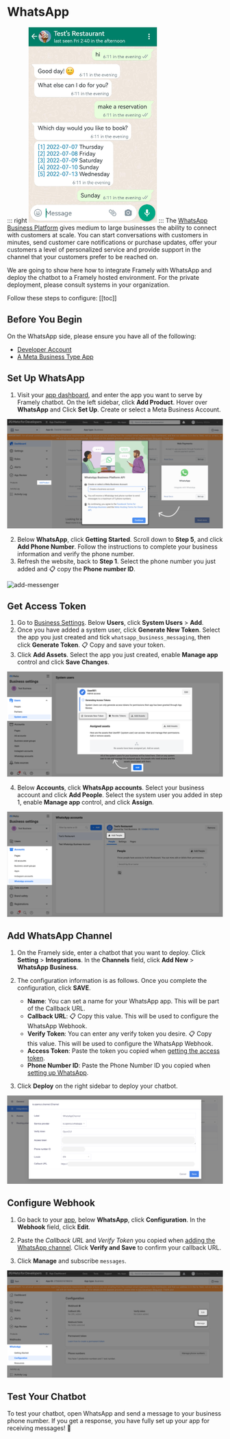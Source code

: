 # WhatsApp
::: right
![test](/images/channelConfig/whatsapp/test.png)
:::
The [WhatsApp Business Platform](https://developers.facebook.com/docs/whatsapp) gives medium to large businesses the ability to connect with customers at scale. You can start conversations with customers in minutes, send customer care notifications or purchase updates, offer your customers a level of personalized service and provide support in the channel that your customers prefer to be reached on.

We are going to show here how to integrate Framely with WhatsApp and deploy the chatbot to a Framely hosted environment. For the private deployment, please consult systems in your organization.

Follow these steps to configure:
[[toc]]

## Before You Begin
On the WhatsApp side, please ensure you have all of the following:
- [Developer Account](https://developers.facebook.com/)
- [A Meta Business Type App](https://developers.facebook.com/docs/development/create-an-app/)

## Set Up WhatsApp
1. Visit your [app dashboard](https://developers.facebook.com/apps), and enter the app you want to serve by Framely chatbot. On the left sidebar, click **Add Product**. Hover over **WhatsApp** and Click **Set Up**. Create or select a Meta Business Account.

![add-messenger](/images/channelConfig/whatsapp/add-whatsapp.png)

2. Below **WhatsApp**, click **Getting Started**. Scroll down to **Step 5**, and click **Add Phone Number**. Follow the instructions to complete your business information and verify the phone number.
3. Refresh the website, back to **Step 1**. Select the phone number you just added and :clipboard: copy the **Phone number ID**.

![add-messenger](/images/channelConfig/whatsapp/phone-number-id.png)

## Get Access Token
1. Go to [Business Settings](https://business.facebook.com/settings). Below **Users**, click **System Users** > **Add**.
2. Once you have added a system user, click **Generate New Token**. Select the app you just created and tick `whatsapp_business_messaging`, then click **Generate Token**. :clipboard: Copy and save your token.
3. Click **Add Assets**. Select the app you just created, enable **Manage app** control and click **Save Changes**.

![add-messenger](/images/channelConfig/whatsapp/add-system-user.png)

4. Below **Accounts**, click **WhatsApp accounts**. Select your business account and click **Add People**. Select the system user you added in step 1, enable **Manage app** control, and click **Assign**.

![add-messenger](/images/channelConfig/whatsapp/add-people.png)


## Add WhatsApp Channel

1. On the Framely side, enter a chatbot that you want to deploy. Click **Setting** > **Integrations**. In the **Channels** field, click **Add New** > **WhatsApp Business**.

2. The configuration information is as follows. Once you complete the configuration, click **SAVE**.
   - **Name**: You can set a name for your WhatsApp app. This will be part of the Callback URL.
   - **Callback URL**: :clipboard: Copy this value. This will be used to configure the WhatsApp Webhook.
   - **Verify Token**: You can enter any verify token you desire. :clipboard: Copy this value. This will be used to configure the WhatsApp Webhook.
   - **Access Token**: Paste the token you copied when [getting the access token](#get-access-token).
   - **Phone Number ID**: Paste the Phone Number ID you copied when [setting up WhatsApp](#set-up-whatsapp).

3. Click **Deploy** on the right sidebar to deploy your chatbot.

![add-messenger](/images/channelConfig/whatsapp/add-channel.png)

## Configure Webhook

1. Go back to your [app](https://developers.facebook.com/apps), below **WhatsApp**, click **Configuration**. In the **Webhook** field, click **Edit**.

2. Paste the *Callback URL* and *Verify Token* you copied when [adding the WhatsApp channel](#add-whatsapp-channel). Click **Verify and Save** to confirm your callback URL.

3. Click **Manage** and subscribe `messages`.

![add-messenger](/images/channelConfig/whatsapp/config-webhook.png)

## Test Your Chatbot

To test your chatbot, open WhatsApp and send a message to your business phone number. If you get a response, you have fully set up your app for receiving messages! :tada:
